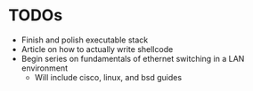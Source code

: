 # TODOs

- Finish and polish executable stack
- Article on how to actually write shellcode
- Begin series on fundamentals of ethernet switching in a LAN environment
    - Will include cisco, linux, and bsd guides
